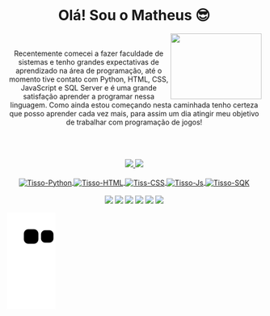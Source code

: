 <div align="center"><br>
  <h1 >Olá! Sou o Matheus 😎</h1>
</div>
<img align="right" width="180" height="130" src="https://media3.giphy.com/media/bGgsc5mWoryfgKBx1u/giphy.gif?cid=ecf05e47g66dhwgc1tx1226el5lxrsjmpc652nnclign9bf2&rid=giphy.gif&ct=g" />
<div align="center"><br>
  <p>Recentemente comecei a fazer faculdade de sistemas e tenho grandes expectativas de aprendizado na área de programação, até o momento tive contato com Python, HTML, CSS, JavaScript e SQL Server e é uma grande satisfação aprender a programar nessa linguagem. Como ainda estou começando nesta caminhada tenho certeza que posso aprender cada vez mais, para assim um dia atingir meu objetivo de trabalhar com programação de jogos!</p>
</div>
<br>
<br>
<div align="center"><br>
  <a href="https://github.com/TissoSZ">
  <img height="120em" src="https://github-readme-stats.vercel.app/api?username=TissoSZ&show_icons=true&theme=dracula&include_all_commits=true&count_private=true"/>
  <img height="120em" src="https://github-readme-stats.vercel.app/api/top-langs/?username=TissoSZ&layout=compact&langs_count=7&theme=dracula"/>
</div>

 <div align="center"><br>
   <img align="center" alt="Tisso-Python" height="40" width="50" src="https://cdn.jsdelivr.net/gh/devicons/devicon/icons/python/python-original-wordmark.svg">
   <img align="center" alt="Tisso-HTML" height="40" width="50" src="https://cdn.jsdelivr.net/gh/devicons/devicon/icons/html5/html5-plain-wordmark.svg">
   <img align="center" alt="Tiss-CSS" height="40" width="50" src="https://cdn.jsdelivr.net/gh/devicons/devicon/icons/css3/css3-plain-wordmark.svg">
   <img align="center" alt="Tisso-Js" height="40" width="50" src="https://cdn.jsdelivr.net/gh/devicons/devicon/icons/javascript/javascript-original.svg">
   <img align="center" alt="Tisso-SQK" height="40" width="50" src="https://cdn.jsdelivr.net/gh/devicons/devicon/icons/microsoftsqlserver/microsoftsqlserver-plain-wordmark.svg">
</div>
  
<div align="center"><br>
  <a href="https://www.linkedin.com/in/matheus-e-dos-santos-704269197" target="_blank"><img src="https://img.shields.io/badge/-LinkedIn-%230077B5?style=for-the-badge&logo=linkedin&logoColor=white" target="_blank"></a>
  <a href="https://wa.me/5546991083302" target="_blank"><img src="https://img.shields.io/badge/WhatsApp-25D366?style=for-the-badge&logo=whatsapp&logoColor=white" target="_blank"></a> 
  <a href="mailto:tissoxd@gmail.com" target="_blank"><img src="https://img.shields.io/badge/Gmail-D14836?style=for-the-badge&logo=gmail&logoColor=white" target="_blank"></a>
  <a href="https://www.instagram.com/tisso_xd" target="_blank"><img src="https://img.shields.io/badge/-Instagram-%23E4405F?style=for-the-badge&logo=instagram&logoColor=white" target="_blank"></a>
  <a href="https://twitter.com/TissoXD" target="_blank"><img src="https://img.shields.io/badge/Twitter-1DA1F2?style=for-the-badge&logo=twitter&logoColor=white" target="_blank"></a>
  <a href="https://discord.gg/wghJDjgy3H" target="_blank"><img src="https://img.shields.io/badge/Discord-7289DA?style=for-the-badge&logo=discord&logoColor=white" target="_blank"></a>
</div>
  

  ![snake gif](https://github.com/TissoSZ/TissoSZ/blob/output/github-contribution-grid-snake.svg)

